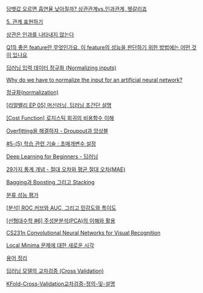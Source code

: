 [담뱃값 오르면 흡연율 낮아질까? 상관관계vs.인과관계, 헷갈리죠](http://dbr.donga.com/article/view/1303/article_no/6894)

[5. 관계 표현하기](https://kiyoo.tistory.com/210)

[상관은 인과를 나타내지 않는다](https://ko.wikipedia.org/wiki/%EC%83%81%EA%B4%80%EC%9D%80_%EC%9D%B8%EA%B3%BC%EB%A5%BC_%EB%82%98%ED%83%80%EB%82%B4%EC%A7%80_%EC%95%8A%EB%8A%94%EB%8B%A4)

[Q11) 좋은 feature란 무엇인가요. 이 feature의 성능을 판단하기 위한 방법에는 어떤 것이 있나요](https://sherry-data.tistory.com/12)

[딥러닝 입력 데이터 정규화 (Normalizing inputs)](https://goodtogreate.tistory.com/entry/Neural-Network-%EC%A0%81%EC%9A%A9-%EC%A0%84%EC%97%90-Input-data%EB%A5%BC-Normalize-%ED%95%B4%EC%95%BC-%ED%95%98%EB%8A%94-%EC%9D%B4%EC%9C%A0)

[Why do we have to normalize the input for an artificial neural network?](https://stackoverflow.com/questions/4674623/why-do-we-have-to-normalize-the-input-for-an-artificial-neural-network)

[정규화(normalization)](https://adnoctum.tistory.com/184)

[[리얼밸리 EP 05] 머신러닝, 딥러닝 초간단 설명](https://www.youtube.com/watch?v=aF03asAmQbY)

[[Cost Function] 로지스틱 회귀의 비용함수 이해](https://mobicon.tistory.com/544)

[Overfitting을 해결하자 - Droupout과 앙상블](https://bluejake.tistory.com/16)

[#5-(5) 학습 관련 기술 : 초매개변수 설정](https://kolikim.tistory.com/51)

[Deep Learning for Beginners - 딥러닝](https://sungjk.github.io/2017/04/26/Ch5-deep-learning.html)

[29가지 통계 개념 - 절대 오차와 평균 절대 오차(MAE)](https://chukycheese.github.io/translation/statistics/absolute-error-and-mean-absolute-error/)

[Bagging과 Boosting 그리고 Stacking](https://swalloow.github.io/bagging-boosting)

[분류 성능 평가](https://datascienceschool.net/view-notebook/731e0d2ef52c41c686ba53dcaf346f32/)

[[분석] ROC 커브와 AUC, 그리고 민감도와 특이도](https://pyopyo03.tistory.com/8)

[[선형대수학 #6] 주성분분석(PCA)의 이해와 활용](https://darkpgmr.tistory.com/110)

[CS231n Convolutional Neural Networks for Visual Recognition](http://aikorea.org/cs231n/neural-networks-2-kr/)

[Local Minima 문제에 대한 새로운 시각](https://darkpgmr.tistory.com/148)

[용어 정리](https://ratsgo.github.io/machine%20learning/2017/10/12/terms/)

[딥러닝 모델의 교차검증 (Cross Validation)](https://3months.tistory.com/321)

[KFold-Cross-Validation교차검증-정의-및-설명](https://nonmeyet.tistory.com/entry/KFold-Cross-Validation%EA%B5%90%EC%B0%A8%EA%B2%80%EC%A6%9D-%EC%A0%95%EC%9D%98-%EB%B0%8F-%EC%84%A4%EB%AA%85)